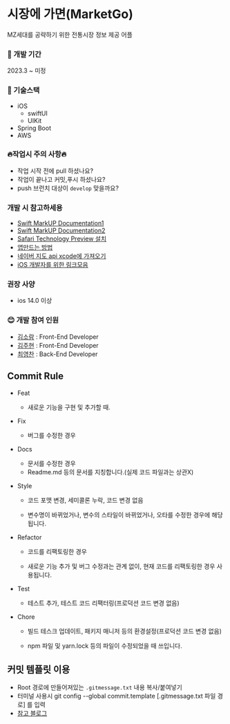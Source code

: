 # 시장에 가면(MarketGo)
MZ세대를 공략하기 위한 전통시장 정보 제공 어플
### :calendar: 개발 기간
2023.3 ~ 미정 </br>


### :fork_and_knife: 기술스택
* iOS
    * swiftUI
    * UIKit
* Spring Boot
* AWS

### 🔥작업시 주의 사항🔥
- 작업 시작 전에 pull 하셨나요?
- 작업이 끝나고 커밋,푸시 하셨나요?
- push 브런치 대상이 `develop` 맞을까요?

### 개발 시 참고하세용
* [Swift MarkUP Documentation1](https://0urtrees.tistory.com/13)
* [Swift MarkUP Documentation2](https://blog.naver.com/rlawnguq12/222250260268)
* [Safari Technology Preview 설치](https://yeony-list.tistory.com/12)
* [앱만드는 방법](https://blog.naver.com/sooyeon7828/222843662880)
* [네이버 지도 api xcode에 가져오기](https://blog.naver.com/alstn428/222935799740)
* [iOS 개발자를 위한 링크모음](https://github.com/giftbott/iOSDevLinks)



### 권장 사양
* ios 14.0 이상

### :blush: 개발 참여 인원
* [김소람](https://github.com/piriram) : Front-End Developer
* [김주현](https://github.com/JooHyeonKim) : Front-End Developer
* [최영찬](https://github.com/ChoiYeongChan) : Back-End Developer


## Commit Rule
- Feat
    - 새로운 기능을 구현 및 추가할 때.

- Fix
    - 버그를 수정한 경우

- Docs
    - 문서를 수정한 경우
    - Readme.md 등의 문서를 지칭합니다.(실제 코드 파일과는 상관X)

- Style
    - 코드 포맷 변경, 세미콜론 누락, 코드 변경 없음

    - 변수명이 바뀌었거나, 변수의 스타일이 바뀌었거나, 오타를 수정한 경우에 해당됩니다.

- Refactor
    - 코드를 리팩토링한 경우

    - 새로운 기능 추가 및 버그 수정과는 관계 없이, 현재 코드를 리팩토링한 경우 사용됩니다.

- Test
  - 테스트 추가, 테스트 코드 리팩터링(프로덕션 코드 변경 없음)

- Chore
    - 빌드 테스크 업데이트, 패키지 매니저 등의 환경설정(프로덕션 코드 변경 없음)

    - npm 파일 및 yarn.lock 등의 파일이 수정되었을 때 쓰입니다.

## 커밋 템플릿 이용
- Root 경로에 만들어져있는 `.gitmessage.txt` 내용 복사/붙여넣기
- 터미널 사용시 git config --global commit.template [.gitmessage.txt 파일 경로] 를 입력
- [참고 블로그](https://blog.naver.com/mcoding777/222637414502)







